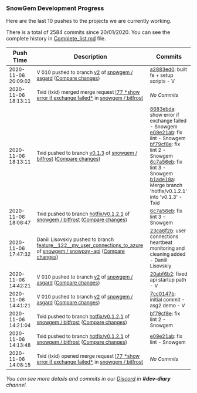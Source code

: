 
### SnowGem Development Progress

Here are the last 10 pushes to the projects we are currently working.

There is a total of 2584 commits since 20/01/2020. You can see the complete history in
 [Complete_list.md](Complete_list.md) file.

| Push Time | Description | Commits |
| --- | --- | --- |
| <sub>2020-11-06 20:09:02</sub> | <sub>V 010 pushed to branch [v2](https://gitlab.com/snowgem/asgard/commits/v2) of [snowgem / asgard](https://gitlab.com/snowgem/asgard) ([Compare changes](https://gitlab.com/snowgem/asgard/compare/20abf6b276999dcc728e2a3f71021f81d7af3019...a2883ed0bcef33b238ef4dc3db29c0a2b1a27c7d))</sub> | <sub>[a2883ed0](https://gitlab.com/snowgem/asgard/-/commit/a2883ed0bcef33b238ef4dc3db29c0a2b1a27c7d): built fe + setup scripts - V</sub> |
| <sub>2020-11-06 18:13:11</sub> | <sub>Txid (txid) merged merge request [\!77 \*show error if exchange failed\*](https://gitlab.com/snowgem/bitfrost/-/merge_requests/77) in [snowgem / bitfrost](https://gitlab.com/snowgem/bitfrost)</sub> | <sub>_No Commits_</sub> |
| <sub>2020-11-06 18:13:11</sub> | <sub>Txid pushed to branch [v0\.1\.3](https://gitlab.com/snowgem/bitfrost/commits/v0.1.3) of [snowgem / bitfrost](https://gitlab.com/snowgem/bitfrost) ([Compare changes](https://gitlab.com/snowgem/bitfrost/compare/9a29d363071364af91dd6ce4d49672fc5b83cfcb...b1ade18a931eacbe8b49425ccf5486a8766ef9c5))</sub> | <sub>[8683ebda](https://gitlab.com/snowgem/bitfrost/-/commit/8683ebda19fea95f408acf2ef2cecd097076e13e): show error if exchange failed - Snowgem<br>[e09e21ab](https://gitlab.com/snowgem/bitfrost/-/commit/e09e21abbfac0118b70ebdd81f34476be88d36f4): fix lint - Snowgem<br>[bf79cf8e](https://gitlab.com/snowgem/bitfrost/-/commit/bf79cf8e7f8aede9796f2ff80856d905e2fcc1b4): fix lint 2 - Snowgem<br>[6c7a56eb](https://gitlab.com/snowgem/bitfrost/-/commit/6c7a56eb654c38610e751b66ded8d32a59d1d7d8): fix lint 3 - Snowgem<br>[b1ade18a](https://gitlab.com/snowgem/bitfrost/-/commit/b1ade18a931eacbe8b49425ccf5486a8766ef9c5): Merge branch 'hotfix/v0.1.2.1' into 'v0.1.3' - Txid</sub> |
| <sub>2020-11-06 18:06:47</sub> | <sub>Txid pushed to branch [hotfix/v0\.1\.2\.1](https://gitlab.com/snowgem/bitfrost/commits/hotfix/v0.1.2.1) of [snowgem / bitfrost](https://gitlab.com/snowgem/bitfrost) ([Compare changes](https://gitlab.com/snowgem/bitfrost/compare/bf79cf8e7f8aede9796f2ff80856d905e2fcc1b4...6c7a56eb654c38610e751b66ded8d32a59d1d7d8))</sub> | <sub>[6c7a56eb](https://gitlab.com/snowgem/bitfrost/-/commit/6c7a56eb654c38610e751b66ded8d32a59d1d7d8): fix lint 3 - Snowgem</sub> |
| <sub>2020-11-06 17:47:32</sub> | <sub>Daniil Lisovskiy pushed to branch [feature\_\_122\_\_mv\_user\_connections\_to\_azure](https://gitlab.com/snowgem/snowpay-api/commits/feature__122__mv_user_connections_to_azure) of [snowgem / snowpay\-api](https://gitlab.com/snowgem/snowpay-api) ([Compare changes](https://gitlab.com/snowgem/snowpay-api/compare/cb624225b80a9f0023e5f5e849b4bf10965f0aa4...23ca6f2b5932471fd4da8c96dabfb25af88871aa))</sub> | <sub>[23ca6f2b](https://gitlab.com/snowgem/snowpay-api/-/commit/23ca6f2b5932471fd4da8c96dabfb25af88871aa): user connections heartbeat monitoring and cleaning added - Daniil Lisovskiy</sub> |
| <sub>2020-11-06 14:42:21</sub> | <sub>V 010 pushed to branch [v2](https://gitlab.com/snowgem/asgard/commits/v2) of [snowgem / asgard](https://gitlab.com/snowgem/asgard) ([Compare changes](https://gitlab.com/snowgem/asgard/compare/7cc0147bb4d40d91406f05b6b0b07e0e4da5624c...20abf6b276999dcc728e2a3f71021f81d7af3019))</sub> | <sub>[20abf6b2](https://gitlab.com/snowgem/asgard/-/commit/20abf6b276999dcc728e2a3f71021f81d7af3019): fixed api startup path - V</sub> |
| <sub>2020-11-06 14:41:21</sub> | <sub>V 010 pushed to branch [v2](https://gitlab.com/snowgem/asgard/commits/v2) of [snowgem / asgard](https://gitlab.com/snowgem/asgard) ([Compare changes](https://gitlab.com/snowgem/asgard/compare/7b51fe09493d22035b6879cba211fd96e0ad1d99...7cc0147bb4d40d91406f05b6b0b07e0e4da5624c))</sub> | <sub>[7cc0147b](https://gitlab.com/snowgem/asgard/-/commit/7cc0147bb4d40d91406f05b6b0b07e0e4da5624c): initial commit - asg2 demo - V</sub> |
| <sub>2020-11-06 14:21:04</sub> | <sub>Txid pushed to branch [hotfix/v0\.1\.2\.1](https://gitlab.com/snowgem/bitfrost/commits/hotfix/v0.1.2.1) of [snowgem / bitfrost](https://gitlab.com/snowgem/bitfrost) ([Compare changes](https://gitlab.com/snowgem/bitfrost/compare/e09e21abbfac0118b70ebdd81f34476be88d36f4...bf79cf8e7f8aede9796f2ff80856d905e2fcc1b4))</sub> | <sub>[bf79cf8e](https://gitlab.com/snowgem/bitfrost/-/commit/bf79cf8e7f8aede9796f2ff80856d905e2fcc1b4): fix lint 2 - Snowgem</sub> |
| <sub>2020-11-06 14:13:48</sub> | <sub>Txid pushed to branch [hotfix/v0\.1\.2\.1](https://gitlab.com/snowgem/bitfrost/commits/hotfix/v0.1.2.1) of [snowgem / bitfrost](https://gitlab.com/snowgem/bitfrost) ([Compare changes](https://gitlab.com/snowgem/bitfrost/compare/8683ebda19fea95f408acf2ef2cecd097076e13e...e09e21abbfac0118b70ebdd81f34476be88d36f4))</sub> | <sub>[e09e21ab](https://gitlab.com/snowgem/bitfrost/-/commit/e09e21abbfac0118b70ebdd81f34476be88d36f4): fix lint - Snowgem</sub> |
| <sub>2020-11-06 14:08:15</sub> | <sub>Txid (txid) opened merge request [\!77 \*show error if exchange failed\*](https://gitlab.com/snowgem/bitfrost/-/merge_requests/77) in [snowgem / bitfrost](https://gitlab.com/snowgem/bitfrost)</sub> | <sub>_No Commits_</sub> |

_You can see more details and commits in our [Discord](https://discord.gg/zumGnbg) in **#dev-diary** channel._
